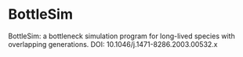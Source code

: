 # BottleSim
BottleSim: a bottleneck simulation program for long-lived species with overlapping generations. DOI: 10.1046/j.1471-8286.2003.00532.x
